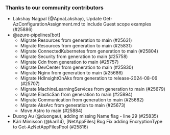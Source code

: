 ### Thanks to our community contributors
* Lakshay Nagpal (@ApnaLakshay), Update Get-AzConfigurationAssignment.md to include Guest scope examples (#25886)
* @azure-pipelines[bot]
  * Migrate Resources from generation to main (#25631)
  * Migrate Resources from generation to main (#25831)
  * Migrate ConnectedKubernetes from generation to main (#25804)
  * Migrate Security from generation to main (#25758)
  * Migrate Cdn from generation to main (#25757)
  * Migrate DevCenter from generation to main (#25830)
  * Migrate Nginx from generation to main (#25686)
  * Migrate HdInsightOnAks from generation to release-2024-08-06 (#25707)
  * Migrate MachineLearningServices from generation to main (#25679)
  * Migrate ElasticSan from generation to main (#25894)
  * Migrate Communication from generation to main (#25682)
  * Migrate AksArc from generation to main (#25673)
  * Move Astro to main (#25884)
* Duong Au (@duongau), adding missing Name flag - line 29 (#25835)
* Kári Mímisson (@kari14), [NetAppFiles] Bug Fix adding EncryptionType to Get-AzNetAppFilesPool (#25816)
